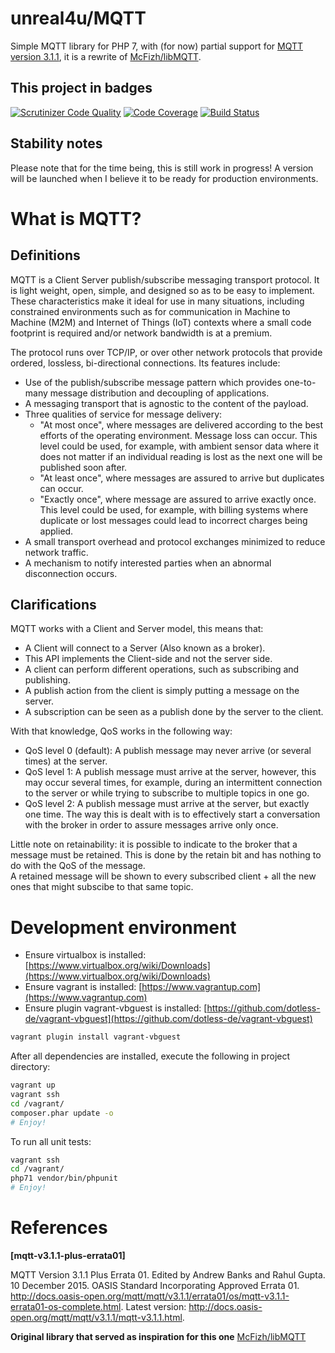 # unreal4u/MQTT

Simple MQTT library for PHP 7, with (for now) partial support for 
[MQTT version 3.1.1](http://docs.oasis-open.org/mqtt/mqtt/v3.1.1/mqtt-v3.1.1.html), it is a rewrite of 
[McFizh/libMQTT](https://github.com/McFizh/libMQTT). 

## This project in badges
[![Scrutinizer Code Quality](https://scrutinizer-ci.com/g/unreal4u/mqtt/badges/quality-score.png?b=master)](https://scrutinizer-ci.com/g/unreal4u/mqtt/?branch=master)
[![Code Coverage](https://scrutinizer-ci.com/g/unreal4u/mqtt/badges/coverage.png?b=master)](https://scrutinizer-ci.com/g/unreal4u/mqtt/?branch=master)
[![Build Status](https://travis-ci.org/unreal4u/mqtt.svg)](https://travis-ci.org/unreal4u/mqtt)

## Stability notes

Please note that for the time being, this is still work in progress! A version will be launched when I believe it to be
ready for production environments.

# What is MQTT?

## Definitions

MQTT is a Client Server publish/subscribe messaging transport protocol. It is light weight, open, simple, and designed so as to be easy to implement. These
characteristics make it ideal for use in many situations, including constrained environments such as for communication in Machine to Machine (M2M) and
Internet of Things (IoT) contexts where a small code footprint is required and/or network bandwidth is at a premium.

The protocol runs over TCP/IP, or over other network protocols that provide ordered, lossless, bi-directional connections. Its features include:

- Use of the publish/subscribe message pattern which provides one-to-many message distribution and decoupling of applications.
- A messaging transport that is agnostic to the content of the payload.
- Three qualities of service for message delivery:
  - "At most once", where messages are delivered according to the best efforts of the operating environment. Message loss can occur. This level could be
  used, for example, with ambient sensor data where it does not matter if an individual reading is lost as the next one will be published soon after.
  - "At least once", where messages are assured to arrive but duplicates can occur.
  - "Exactly once", where message are assured to arrive exactly once. This level could be used, for example, with billing systems where duplicate or lost
  messages could lead to incorrect charges being applied.
- A small transport overhead and protocol exchanges minimized to reduce network traffic.
- A mechanism to notify interested parties when an abnormal disconnection occurs.

## Clarifications

MQTT works with a Client and Server model, this means that:
- A Client will connect to a Server (Also known as a broker).
- This API implements the Client-side and not the server side.
- A client can perform different operations, such as subscribing and publishing.
- A publish action from the client is simply putting a message on the server.
- A subscription can be seen as a publish done by the server to the client.

With that knowledge, QoS works in the following way:
- QoS level 0 (default): A publish message may never arrive (or several times) at the server.
- QoS level 1: A publish message must arrive at the server, however, this may occur several times, for example, during an
intermittent connection to the server or while trying to subscribe to multiple topics in one go.
- QoS level 2: A publish message must arrive at the server, but exactly one time. The way this is dealt with is to effectively
start a conversation with the broker in order to assure messages arrive only once.

Little note on retainability: it is possible to indicate to the broker that a message must be retained. This is done by the
retain bit and has nothing to do with the QoS of the message.  
A retained message will be shown to every subscribed client + all the new ones that might subscibe to that same topic.

# Development environment

* Ensure virtualbox is installed: [https://www.virtualbox.org/wiki/Downloads](https://www.virtualbox.org/wiki/Downloads)
* Ensure vagrant is installed: [https://www.vagrantup.com](https://www.vagrantup.com)
* Ensure plugin vagrant-vbguest is installed: [https://github.com/dotless-de/vagrant-vbguest](https://github.com/dotless-de/vagrant-vbguest)

```bash
vagrant plugin install vagrant-vbguest
```

After all dependencies are installed, execute the following in project directory:

```bash
vagrant up
vagrant ssh
cd /vagrant/
composer.phar update -o
# Enjoy!
```

To run all unit tests:

```bash
vagrant ssh
cd /vagrant/
php71 vendor/bin/phpunit
# Enjoy!
```

# References
**[mqtt-v3.1.1-plus-errata01]**

MQTT Version 3.1.1 Plus Errata 01. Edited by Andrew Banks and Rahul Gupta. 10 December 2015. OASIS Standard Incorporating Approved Errata 01. 
http://docs.oasis-open.org/mqtt/mqtt/v3.1.1/errata01/os/mqtt-v3.1.1-errata01-os-complete.html. Latest
version: http://docs.oasis-open.org/mqtt/mqtt/v3.1.1/mqtt-v3.1.1.html.

**Original library that served as inspiration for this one**
[McFizh/libMQTT](https://github.com/McFizh/libMQTT)
